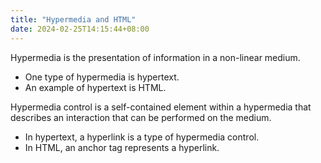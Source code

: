 ```yaml
---
title: "Hypermedia and HTML"
date: 2024-02-25T14:15:44+08:00
---
```


Hypermedia is the presentation of information in a non-linear medium.
- One type of hypermedia is hypertext.
- An example of hypertext is HTML.

Hypermedia control is a self-contained element within a hypermedia that describes an interaction that can be performed on the medium.
- In hypertext, a hyperlink is a type of hypermedia control.
- In HTML, an anchor tag represents a hyperlink.
